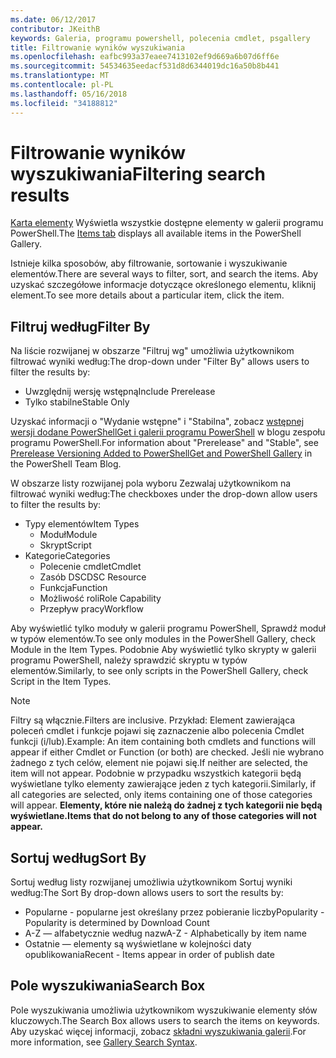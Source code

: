 ```yaml
---
ms.date: 06/12/2017
contributor: JKeithB
keywords: Galeria, programu powershell, polecenia cmdlet, psgallery
title: Filtrowanie wyników wyszukiwania
ms.openlocfilehash: eafbc993a37eaee7413102ef9d669a6b07d6ff6e
ms.sourcegitcommit: 54534635eedacf531d8d6344019dc16a50b8b441
ms.translationtype: MT
ms.contentlocale: pl-PL
ms.lasthandoff: 05/16/2018
ms.locfileid: "34188812"
---
```

# <a name="filtering-search-results"></a><span data-ttu-id="313ab-103">Filtrowanie wyników wyszukiwania</span><span class="sxs-lookup"><span data-stu-id="313ab-103">Filtering search results</span></span>

<span data-ttu-id="313ab-104">[Karta elementy](https://www.powershellgallery.com/items) Wyświetla wszystkie dostępne elementy w galerii programu PowerShell.</span><span class="sxs-lookup"><span data-stu-id="313ab-104">The [Items tab](https://www.powershellgallery.com/items) displays all available items in the PowerShell Gallery.</span></span>

<span data-ttu-id="313ab-105">Istnieje kilka sposobów, aby filtrowanie, sortowanie i wyszukiwanie elementów.</span><span class="sxs-lookup"><span data-stu-id="313ab-105">There are several ways to filter, sort, and search the items.</span></span>
<span data-ttu-id="313ab-106">Aby uzyskać szczegółowe informacje dotyczące określonego elementu, kliknij element.</span><span class="sxs-lookup"><span data-stu-id="313ab-106">To see more details about a particular item, click the item.</span></span>

## <a name="filter-by"></a><span data-ttu-id="313ab-107">Filtruj według</span><span class="sxs-lookup"><span data-stu-id="313ab-107">Filter By</span></span>

<span data-ttu-id="313ab-108">Na liście rozwijanej w obszarze "Filtruj wg" umożliwia użytkownikom filtrować wyniki według:</span><span class="sxs-lookup"><span data-stu-id="313ab-108">The drop-down under "Filter By" allows users to filter the results by:</span></span>
- <span data-ttu-id="313ab-109">Uwzględnij wersję wstępną</span><span class="sxs-lookup"><span data-stu-id="313ab-109">Include Prerelease</span></span>
- <span data-ttu-id="313ab-110">Tylko stabilne</span><span class="sxs-lookup"><span data-stu-id="313ab-110">Stable Only</span></span>

<span data-ttu-id="313ab-111">Uzyskać informacji o "Wydanie wstępne" i "Stabilna", zobacz [wstępnej wersji dodane PowerShellGet i galerii programu PowerShell](https://blogs.msdn.microsoft.com/powershell/2017/12/05/prerelease-versioning-added-to-powershellget-and-powershell-gallery/) w blogu zespołu programu PowerShell.</span><span class="sxs-lookup"><span data-stu-id="313ab-111">For information about "Prerelease" and "Stable", see [Prerelease Versioning Added to PowerShellGet and PowerShell Gallery](https://blogs.msdn.microsoft.com/powershell/2017/12/05/prerelease-versioning-added-to-powershellget-and-powershell-gallery/) in the PowerShell Team Blog.</span></span>

<span data-ttu-id="313ab-112">W obszarze listy rozwijanej pola wyboru Zezwalaj użytkownikom na filtrować wyniki według:</span><span class="sxs-lookup"><span data-stu-id="313ab-112">The checkboxes under the drop-down allow users to filter the results by:</span></span>
- <span data-ttu-id="313ab-113">Typy elementów</span><span class="sxs-lookup"><span data-stu-id="313ab-113">Item Types</span></span>
  - <span data-ttu-id="313ab-114">Moduł</span><span class="sxs-lookup"><span data-stu-id="313ab-114">Module</span></span>
  - <span data-ttu-id="313ab-115">Skrypt</span><span class="sxs-lookup"><span data-stu-id="313ab-115">Script</span></span>
- <span data-ttu-id="313ab-116">Kategorie</span><span class="sxs-lookup"><span data-stu-id="313ab-116">Categories</span></span>
  - <span data-ttu-id="313ab-117">Polecenie cmdlet</span><span class="sxs-lookup"><span data-stu-id="313ab-117">Cmdlet</span></span>
  - <span data-ttu-id="313ab-118">Zasób DSC</span><span class="sxs-lookup"><span data-stu-id="313ab-118">DSC Resource</span></span>
  - <span data-ttu-id="313ab-119">Funkcja</span><span class="sxs-lookup"><span data-stu-id="313ab-119">Function</span></span>
  - <span data-ttu-id="313ab-120">Możliwość roli</span><span class="sxs-lookup"><span data-stu-id="313ab-120">Role Capability</span></span>
  - <span data-ttu-id="313ab-121">Przepływ pracy</span><span class="sxs-lookup"><span data-stu-id="313ab-121">Workflow</span></span>

<span data-ttu-id="313ab-122">Aby wyświetlić tylko moduły w galerii programu PowerShell, Sprawdź moduł w typów elementów.</span><span class="sxs-lookup"><span data-stu-id="313ab-122">To see only modules in the PowerShell Gallery, check Module in the Item Types.</span></span>
<span data-ttu-id="313ab-123">Podobnie Aby wyświetlić tylko skrypty w galerii programu PowerShell, należy sprawdzić skryptu w typów elementów.</span><span class="sxs-lookup"><span data-stu-id="313ab-123">Similarly, to see only scripts in the PowerShell Gallery, check Script in the Item Types.</span></span>

> [!NOTE]
> <span data-ttu-id="313ab-124">Filtry są włącznie.</span><span class="sxs-lookup"><span data-stu-id="313ab-124">Filters are inclusive.</span></span>
> <span data-ttu-id="313ab-125">Przykład: Element zawierająca poleceń cmdlet i funkcje pojawi się zaznaczenie albo polecenia Cmdlet funkcji (i/lub).</span><span class="sxs-lookup"><span data-stu-id="313ab-125">Example: An item containing both cmdlets and functions will appear if either Cmdlet or Function (or both) are checked.</span></span>
> <span data-ttu-id="313ab-126">Jeśli nie wybrano żadnego z tych celów, element nie pojawi się.</span><span class="sxs-lookup"><span data-stu-id="313ab-126">If neither are selected, the item will not appear.</span></span>
> <span data-ttu-id="313ab-127">Podobnie w przypadku wszystkich kategorii będą wyświetlane tylko elementy zawierające jeden z tych kategorii.</span><span class="sxs-lookup"><span data-stu-id="313ab-127">Similarly, if all categories are selected, only items containing one of those categories will appear.</span></span>
> <span data-ttu-id="313ab-128">**Elementy, które nie należą do żadnej z tych kategorii nie będą wyświetlane.**</span><span class="sxs-lookup"><span data-stu-id="313ab-128">**Items that do not belong to any of those categories will not appear.**</span></span>

## <a name="sort-by"></a><span data-ttu-id="313ab-129">Sortuj według</span><span class="sxs-lookup"><span data-stu-id="313ab-129">Sort By</span></span>

<span data-ttu-id="313ab-130">Sortuj według listy rozwijanej umożliwia użytkownikom Sortuj wyniki według:</span><span class="sxs-lookup"><span data-stu-id="313ab-130">The Sort By drop-down allows users to sort the results by:</span></span>
- <span data-ttu-id="313ab-131">Popularne - popularne jest określany przez pobieranie liczby</span><span class="sxs-lookup"><span data-stu-id="313ab-131">Popularity - Popularity is determined by Download Count</span></span>
- <span data-ttu-id="313ab-132">A-Z — alfabetycznie według nazw</span><span class="sxs-lookup"><span data-stu-id="313ab-132">A-Z - Alphabetically by item name</span></span>
- <span data-ttu-id="313ab-133">Ostatnie — elementy są wyświetlane w kolejności daty opublikowania</span><span class="sxs-lookup"><span data-stu-id="313ab-133">Recent - Items appear in order of publish date</span></span>

## <a name="search-box"></a><span data-ttu-id="313ab-134">Pole wyszukiwania</span><span class="sxs-lookup"><span data-stu-id="313ab-134">Search Box</span></span>

<span data-ttu-id="313ab-135">Pole wyszukiwania umożliwia użytkownikom wyszukiwanie elementy słów kluczowych.</span><span class="sxs-lookup"><span data-stu-id="313ab-135">The Search Box allows users to search the items on keywords.</span></span>
<span data-ttu-id="313ab-136">Aby uzyskać więcej informacji, zobacz [składni wyszukiwania galerii](search-syntax.md).</span><span class="sxs-lookup"><span data-stu-id="313ab-136">For more information, see [Gallery Search Syntax](search-syntax.md).</span></span>